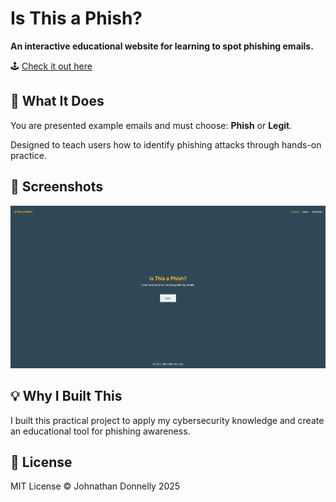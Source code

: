# Is This a Phish?

**An interactive educational website for learning to spot phishing emails.**

🕹 [Check it out here](https://johnathandonnelly.github.io/Is-This-a-Phish/)

## 🧠 What It Does

You are presented example emails and must choose: **Phish** or **Legit**.

Designed to teach users how to identify phishing attacks through hands-on practice.

## 📸 Screenshots

![Home Page](assets/home.png)

## 💡 Why I Built This

I built this practical project to apply my cybersecurity knowledge and create an educational tool for phishing awareness.

## 📜 License

MIT License © Johnathan Donnelly 2025